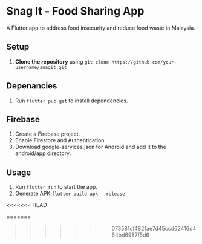 # Snag It - Food Sharing App
A Flutter app to address food insecurity and reduce food waste in Malaysia.

## Setup
1. **Clone the repository**  using `git clone https://github.com/your-username/snagit.git`


## Depenancies
1. Run `flutter pub get` to install dependencies.

## Firebase 
1. Create a Firebase project.
2. Enable Firestore and Authentication.
3. Download google-services.json for Android and add it to the android/app directory.

## Usage
1. Run `flutter run` to start the app.
2. Generate APK `flutter build apk --release`

<<<<<<< HEAD

=======
>>>>>>> 073581cf4821ae7d45ccd62416d464bd6987f5d6
